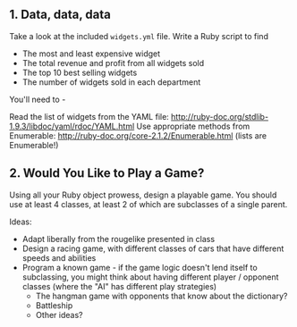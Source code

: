 ## 1. Data, data, data

Take a look at the included `widgets.yml` file. Write a Ruby
script to find

* The most and least expensive widget
* The total revenue and profit from all widgets sold
* The top 10 best selling widgets
* The number of widgets sold in each department

You'll need to -

Read the list of widgets from the YAML file: http://ruby-doc.org/stdlib-1.9.3/libdoc/yaml/rdoc/YAML.html
Use appropriate methods from Enumerable: http://ruby-doc.org/core-2.1.2/Enumerable.html (lists are Enumerable!)


## 2. Would You Like to Play a Game?

Using all your Ruby object prowess, design a playable game.
You should use at least 4 classes, at least 2 of which are
subclasses of a single parent.

Ideas:

* Adapt liberally from the rougelike presented in class
* Design a racing game, with different classes of cars that
  have different speeds and abilities
* Program a known game - if the game logic doesn't lend itself
  to subclassing, you might think about having different player /
  opponent classes (where the "AI" has different play strategies)
  - The hangman game with opponents that know about the dictionary?
  - Battleship
  - Other ideas?
